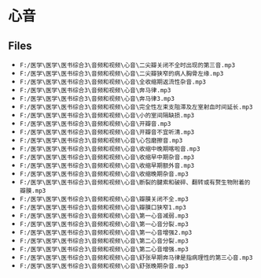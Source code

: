 # 心音

## Files

- `F:/医学\医学\医书综合3\音频和视频\心音\二尖瓣关闭不全时出现的第三音.mp3`
- `F:/医学\医学\医书综合3\音频和视频\心音\二尖瓣狭窄的病人胸骨左缘.mp3`
- `F:/医学\医学\医书综合3\音频和视频\心音\全收缩期返流性杂音.mp3`
- `F:/医学\医学\医书综合3\音频和视频\心音\奔马律.mp3`
- `F:/医学\医学\医书综合3\音频和视频\心音\奔马律3.mp3`
- `F:/医学\医学\医书综合3\音频和视频\心音\完全性左束支阻滞及左室射血时间延长.mp3`
- `F:/医学\医学\医书综合3\音频和视频\心音\小的室间隔缺损.mp3`
- `F:/医学\医学\医书综合3\音频和视频\心音\开瓣音.mp3`
- `F:/医学\医学\医书综合3\音频和视频\心音\开瓣音不宜听清.mp3`
- `F:/医学\医学\医书综合3\音频和视频\心音\心包磨擦音.mp3`
- `F:/医学\医学\医书综合3\音频和视频\心音\收缩中晚期喀啦音.mp3`
- `F:/医学\医学\医书综合3\音频和视频\心音\收缩早中期杂音.mp3`
- `F:/医学\医学\医书综合3\音频和视频\心音\收缩早期额外音.mp3`
- `F:/医学\医学\医书综合3\音频和视频\心音\收缩晚期杂音.mp3`
- `F:/医学\医学\医书综合3\音频和视频\心音\断裂的腱索和破碎、翻转或有赘生物附着的瓣膜.mp3`
- `F:/医学\医学\医书综合3\音频和视频\心音\瓣膜关闭不全.mp3`
- `F:/医学\医学\医书综合3\音频和视频\心音\瓣膜口狭窄1.mp3`
- `F:/医学\医学\医书综合3\音频和视频\心音\第一心音减弱.mp3`
- `F:/医学\医学\医书综合3\音频和视频\心音\第一心音分裂.mp3`
- `F:/医学\医学\医书综合3\音频和视频\心音\第一心音增强2.mp3`
- `F:/医学\医学\医书综合3\音频和视频\心音\第二心音分裂.mp3`
- `F:/医学\医学\医书综合3\音频和视频\心音\第二心音增强.mp3`
- `F:/医学\医学\医书综合3\音频和视频\心音\舒张早期奔马律是指病理性的第三心音.mp3`
- `F:/医学\医学\医书综合3\音频和视频\心音\舒张晚期杂音.mp3`
